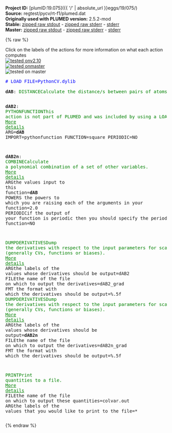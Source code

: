 **Project ID:** [plumID:19.075]({{ '/' | absolute_url }}eggs/19/075/)  
**Source:** regtest/pycv/rt-f1/plumed.dat  
**Originally used with PLUMED version:** 2.5.2-mod  
**Stable:** [zipped raw stdout](plumed.dat.plumed.stdout.txt.zip) - [zipped raw stderr](plumed.dat.plumed.stderr.txt.zip) - [stderr](plumed.dat.plumed.stderr)  
**Master:** [zipped raw stdout](plumed.dat.plumed_master.stdout.txt.zip) - [zipped raw stderr](plumed.dat.plumed_master.stderr.txt.zip) - [stderr](plumed.dat.plumed_master.stderr)  

{% raw %}
<div class="plumedpreheader">
<div class="headerInfo" id="value_details_data/regtest/pycv/rt-f1/plumed.dat"> Click on the labels of the actions for more information on what each action computes </div>
<div class="containerBadge">
<div class="headerBadge"><a href="plumed.dat.plumed.stderr"><img src="https://img.shields.io/badge/v2.10-failed-red.svg" alt="tested onv2.10" /></a></div>
<div class="headerBadge"><a href="plumed.dat.plumed_master.stderr"><img src="https://img.shields.io/badge/master-failed-red.svg" alt="tested onmaster" /></a></div>
<div class="headerBadge"><img src="https://img.shields.io/badge/with-LOAD-yellow.svg" alt="tested on master" /></div>
</div>
</div>
<pre class="plumedlisting">
<span style="color:blue" class="comment"># LOAD FILE=PythonCV.dylib</span>
<br/><b name="data/regtest/pycv/rt-f1/plumed.datdAB" onclick='showPath("data/regtest/pycv/rt-f1/plumed.dat","data/regtest/pycv/rt-f1/plumed.datdAB","data/regtest/pycv/rt-f1/plumed.datdAB","brown")'>dAB</b>: <span class="plumedtooltip" style="color:green">DISTANCE<span class="right">Calculate the distance/s between pairs of atoms. <a href="https://www.plumed.org/doc-master/user-doc/html/DISTANCE" style="color:green">More details</a><i></i></span></span> <span class="plumedtooltip">ATOMS<span class="right">the pair of atom that we are calculating the distance between<i></i></span></span>=1,4

<span style="display:none;" id="data/regtest/pycv/rt-f1/plumed.datdAB">The DISTANCE action with label <b>dAB</b> calculates the following quantities:<table  align="center" frame="void" width="95%" cellpadding="5%"><tr><td width="5%"><b> Quantity </b>  </td><td><b> Description </b> </td></tr><tr><td width="5%">dAB.value</td><td>the DISTANCE between this pair of atoms</td></tr></table></span><b name="data/regtest/pycv/rt-f1/plumed.datdAB2" onclick='showPath("data/regtest/pycv/rt-f1/plumed.dat","data/regtest/pycv/rt-f1/plumed.datdAB2","data/regtest/pycv/rt-f1/plumed.datdAB2","brown")'>dAB2</b>: <span class="plumedtooltip" style="color:green">PYTHONFUNCTION<span class="right">This action is not part of PLUMED and was included by using a LOAD command <a href="https://www.plumed.org/doc-master/user-doc/html/LOAD" style="color:green">More details</a><i></i></span></span> ARG=<b name="data/regtest/pycv/rt-f1/plumed.datdAB">dAB</b> IMPORT=pythonfunction FUNCTION=square PERIODIC=NO

<b name="data/regtest/pycv/rt-f1/plumed.datdAB2n" onclick='showPath("data/regtest/pycv/rt-f1/plumed.dat","data/regtest/pycv/rt-f1/plumed.datdAB2n","data/regtest/pycv/rt-f1/plumed.datdAB2n","brown")'>dAB2n</b>: <span class="plumedtooltip" style="color:green">COMBINE<span class="right">Calculate a polynomial combination of a set of other variables. <a href="https://www.plumed.org/doc-master/user-doc/html/COMBINE" style="color:green">More details</a><i></i></span></span> <span class="plumedtooltip">ARG<span class="right">the values input to this function<i></i></span></span>=<b name="data/regtest/pycv/rt-f1/plumed.datdAB">dAB</b> <span class="plumedtooltip">POWERS<span class="right"> the powers to which you are raising each of the arguments in your function<i></i></span></span>=2.0 <span class="plumedtooltip">PERIODIC<span class="right">if the output of your function is periodic then you should specify the periodicity of the function<i></i></span></span>=NO

<span style="display:none;" id="data/regtest/pycv/rt-f1/plumed.datdAB2n">The COMBINE action with label <b>dAB2n</b> calculates the following quantities:<table  align="center" frame="void" width="95%" cellpadding="5%"><tr><td width="5%"><b> Quantity </b>  </td><td><b> Description </b> </td></tr><tr><td width="5%">dAB2n.value</td><td>a linear combination</td></tr></table></span><span class="plumedtooltip" style="color:green">DUMPDERIVATIVES<span class="right">Dump the derivatives with respect to the input parameters for scalar values (generally CVs, functions or biases). <a href="https://www.plumed.org/doc-master/user-doc/html/DUMPDERIVATIVES" style="color:green">More details</a><i></i></span></span> <span class="plumedtooltip">ARG<span class="right">the labels of the values whose derivatives should be output<i></i></span></span>=dAB2  <span class="plumedtooltip">FILE<span class="right">the name of the file on which to output the derivatives<i></i></span></span>=dAB2_grad    <span class="plumedtooltip">FMT<span class="right"> the format with which the derivatives should be output<i></i></span></span>=%.5f
<span style="display:none;" id="data/regtest/pycv/rt-f1/plumed.dat">The DUMPDERIVATIVES action with label <b></b> calculates something</span><span class="plumedtooltip" style="color:green">DUMPDERIVATIVES<span class="right">Dump the derivatives with respect to the input parameters for scalar values (generally CVs, functions or biases). <a href="https://www.plumed.org/doc-master/user-doc/html/DUMPDERIVATIVES" style="color:green">More details</a><i></i></span></span> <span class="plumedtooltip">ARG<span class="right">the labels of the values whose derivatives should be output<i></i></span></span>=<b name="data/regtest/pycv/rt-f1/plumed.datdAB2n">dAB2n</b> <span class="plumedtooltip">FILE<span class="right">the name of the file on which to output the derivatives<i></i></span></span>=dAB2n_grad   <span class="plumedtooltip">FMT<span class="right"> the format with which the derivatives should be output<i></i></span></span>=%.5f

<span class="plumedtooltip" style="color:green">PRINT<span class="right">Print quantities to a file. <a href="https://www.plumed.org/doc-master/user-doc/html/PRINT" style="color:green">More details</a><i></i></span></span> <span class="plumedtooltip">FILE<span class="right">the name of the file on which to output these quantities<i></i></span></span>=colvar.out <span class="plumedtooltip">ARG<span class="right">the labels of the values that you would like to print to the file<i></i></span></span>=*
</pre>
{% endraw %}
